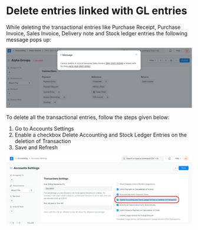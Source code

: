 
# Delete entries linked with GL entries



While deleting the transactional entries like Purchase Receipt, Purchase Invoice, Sales Invoice, Delivery note and Stock ledger entries the following message pops up:


![](/files/TTRdA1T.png)


To delete all the transactional entries, follow the steps given below:


1. Go to Accounts Settings
2. Enable a checkbox Delete Accounting and Stock Ledger Entries on the deletion of Transaction
3. Save and Refresh


![](/files/YIECr8i.png)




